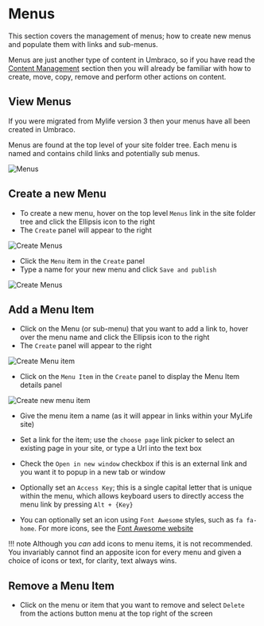 # Menus

This section covers the management of menus; how to create new menus and populate them with links and sub-menus.

Menus are just another type of content in Umbraco, so if you have read the [Content Management](./file-management) section then you will already be familiar with how to create, move, copy, remove and perform other actions on content.

## View Menus

If you were migrated from Mylife version 3 then your menus have all been created in Umbraco.

Menus are found at the top level of your site folder tree.  Each menu is named and contains child links and potentially sub menus.

![Menus](./menus/menus.jpg)

## Create a new Menu

* To create a new menu, hover on the top level `Menus` link in the site folder tree and click the Ellipsis icon to the right
* The `Create` panel will appear to the right

![Create Menus](./menus/create-menu.jpg)

* Click the `Menu` item in the `Create` panel
* Type a name for your new menu and click `Save and publish`

![Create Menus](./menus/enter-name.jpg)

## Add a Menu Item

* Click on the Menu (or sub-menu) that you want to add a link to, hover over the menu name and click the Ellipsis icon to the right
* The `Create` panel will appear to the right

![Create Menu item](./menus/menu-item.jpg)

* Click on the `Menu Item` in the `Create` panel to display the Menu Item details panel

![Create new menu item](./menus/new-menu-item.jpg)

* Give the menu item a name (as it will appear in links within your MyLife site)
* Set a link for the item; use the `choose page` link picker to select an existing page in your site, or type a Url into the text box
* Check the `Open in new window` checkbox if this is an external link and you want it to popup in a new tab or window
* Optionally set an `Access Key`; this is a single capital letter that is unique within the menu, which allows keyboard users to directly access the menu link by pressing `Alt + {Key}`

* You can optionally set an icon using `Font Awesome` styles, such as `fa fa-home`.  For more icons, see the [Font Awesome website](http://fontawesome.io)

!!! note
    Although you _can_ add icons to menu items, it is not recommended.  You invariably cannot find an apposite icon for every menu and given a choice of icons or text, for clarity, text always wins.

## Remove a Menu Item

* Click on the menu or item that you want to remove and select `Delete` from the actions button menu at the top right of the screen


